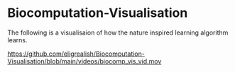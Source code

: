 # Biocomputation-Visualisation
The following is a visualisaion of how the nature inspired learning algorithm learns.


https://github.com/eligrealish/Biocomputation-Visualisation/blob/main/videos/biocomp_vis_vid.mov

          
